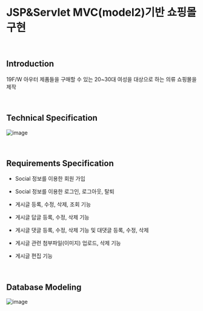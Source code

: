 # JSP&Servlet MVC(model2)기반 쇼핑몰 구현

  <br/>

## Introduction
19F/W 아우터 제품들을  구매할 수 있는 20~30대 여성을 대상으로 하는 의류 쇼핑몰을 제작

  <br/>

## Technical Specification
![image](https://user-images.githubusercontent.com/49690751/73123190-af004780-3fd0-11ea-845c-a2c68e7ee32a.PNG)


  <br/>


## Requirements Specification

- Social 정보를 이용한 회원 가입
- Social 정보를 이용한 로그인, 로그아웃, 탈퇴
- 게시글 등록, 수정, 삭제, 조회 기능
- 게시글 답글 등록, 수정, 삭제 기능
- 게시글 댓글 등록, 수정, 삭제 기능 및 대댓글 등록, 수정, 삭제
- 게시글 관련 첨부파일(이미지) 업로드, 삭제 기능
- 게시글 편집 기능


  <br/>

## Database Modeling
![image](https://user-images.githubusercontent.com/49690751/73123189-adcf1a80-3fd0-11ea-8645-a810bd68e4c1.png)
